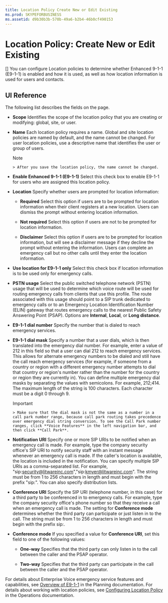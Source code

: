```yaml
---
title: Location Policy Create New or Edit Existing
ms.prod: SKYPEFORBUSINESS
ms.assetid: d9b30b3b-570b-49a6-b2b4-46b0cf490153
---
```



# Location Policy: Create New or Edit Existing
[]
You can configure Location policies to determine whether Enhanced 9-1-1 (E9-1-1) is enabled and how it is used, as well as how location information is used for users and contacts.
  
    
    


## UI Reference

The following list describes the fields on the page.
  
    
    

- **Scope** Identifies the scope of the location policy that you are creating or modifying: global, site, or user.
    
  
- **Name** Each location policy requires a name. Global and site location policies are named by default, and the name cannot be changed. For user location policies, use a descriptive name that identifies the user or group of users.
    
    > [!NOTE]
      > After you save the location policy, the name cannot be changed. 
- **Enable Enhanced 9-1-1 (E9-1-1)** Select this check box to enable E9-1-1 for users who are assigned this location policy.
    
  
- **Location** Specify whether users are prompted for location information:
    
  - **Required** Select this option if users are to be prompted for location information when their client registers at a new location. Users can dismiss the prompt without entering location information.
    
  
  - **Not required** Select this option if users are not to be prompted for location information.
    
  
  - **Disclaimer** Select this option if users are to be prompted for location information, but will see a disclaimer message if they decline the prompt without entering the information. Users can complete an emergency call but no other calls until they enter the location information.
    
  
- **Use location for E9-1-1 only** Select this check box if location information is to be used only for emergency calls.
    
  
- **PSTN usage** Select the public switched telephone network (PSTN) usage that will be used to determine which voice route will be used for routing emergency calls from clients that use this profile. The route associated with this usage should point to a SIP trunk dedicated to emergency calls or to an Emergency Location Identification Number (ELIN) gateway that routes emergency calls to the nearest Public Safety Answering Point (PSAP). Options are **Internal**, **Local**, or **Long distance**.
    
  
- **E9-1-1 dial number** Specify the number that is dialed to reach emergency services.
    
  
- **E9-1-1 dial mask** Specify a number that a user dials, which is then translated into the emergency dial number. For example, enter a value of 212 in this field so that a user can dial 212 to reach emergency services. This allows for alternate emergency numbers to be dialed and still have the call reach emergency services (for example, if someone from a country or region with a different emergency number attempts to dial that country or region's number rather than the number for the country or region they are currently in). You can define multiple emergency dial masks by separating the values with semicolons. For example, 212;414. The maximum length of the string is 100 characters. Each character must be a digit 0 through 9.
    
    > [!IMPORTANT]
      > Make sure that the dial mask is not the same as a number in a call park number range, because call park routing takes precedence over emergency dial string conversion. To see the Call Park number ranges, click **Voice Features** in the left navigation bar, and then click **Call Park**. 
- **Notification URI** Specify one or more SIP URIs to be notified when an emergency call is made. For example, type the company security office's SIP URI to notify security staff with an instant message whenever an emergency call is made. If the caller's location is available, the location is included in the notification. You can specify multiple SIP URIs as a comma-separated list. For example, "sip:security@litwareinc.com","sip:kmyer@litwareinc.com". The string must be from 1 to 256 characters in length and must begin with the prefix "sip:". You can also specify distribution lists.
    
  
- **Conference URI** Specify the SIP URI (telephone number, in this case) for a third party to be conferenced in to emergency calls. For example, type the company security office's phone number so that they receive a call when an emergency call is made. The setting for **Conference mode** determines whether the third party can participate or just listen in to the call. The string must be from 1 to 256 characters in length and must begin with the prefix sip:.
    
  
- **Conference mode** If you specified a value for **Conference URI**, set this field to one of the following values:
    
  - **One-way** Specifies that the third party can only listen in to the call between the caller and the PSAP operator.
    
  
  - **Two-way** Specifies that the third party can participate in the call between the caller and the PSAP operator.
    
  
For details about Enterprise Voice emergency service features and capabilities, see  [Overview of E9-1-1](http://technet.microsoft.com/library/c01e6774-bc9f-4c5b-a60b-478b7317b2b7.aspx) in the Planning documentation. For details about working with location policies, see [Configuring Location Policy](http://technet.microsoft.com/library/14e41bcb-ea0a-49c2-99b3-1f61fc34416d.aspx) in the Operations documentation.
  
    
    

